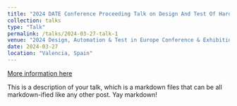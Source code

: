 ```yaml
---
title: "2024 DATE Conference Proceeding Talk on Design And Test Of Hardware Security Primitives"
collection: talks
type: "Talk"
permalink: /talks/2024-03-27-talk-1
venue: "2024 Design, Automation & Test in Europe Conference & Exhibition (DATE)"
date: 2024-03-27
location: "Valencia, Spain"
---
```


[More information here](https://date24.date-conference.com/programme)

This is a description of your talk, which is a markdown files that can be all markdown-ified like any other post. Yay markdown!
